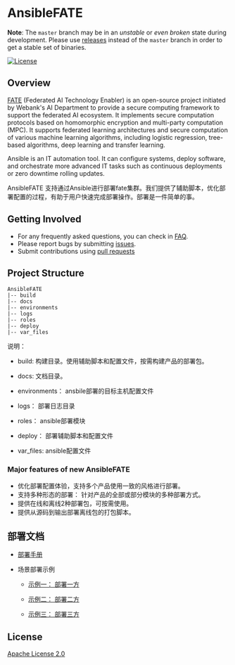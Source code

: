 # AnsibleFATE

**Note**: The `master` branch may be in an *unstable* or *even broken* state during development. Please use [releases](https://github.com/FederatedAI/KubeFATE/releases) instead of the `master` branch in order to get a stable set of binaries.

[![License](https://img.shields.io/badge/License-Apache%202.0-blue.svg)](https://opensource.org/licenses/Apache-2.0)

## Overview



[FATE](https://github.com/FederatedAI/FATE) (Federated AI Technology Enabler) is an open-source project initiated by Webank's AI Department to provide a secure computing framework to support the federated AI ecosystem. It implements secure computation protocols based on homomorphic encryption and multi-party computation (MPC). It supports federated learning architectures and secure computation of various machine learning algorithms, including logistic regression, tree-based algorithms, deep learning and transfer learning.

Ansible is an IT automation tool. It can configure systems, deploy software, and orchestrate more advanced IT tasks such as continuous deployments or zero downtime rolling updates.

 AnsibleFATE  支持通过Ansible进行部署fate集群。我们提供了辅助脚本，优化部署配置的过程，有助于用户快速完成部署操作。部署是一件简单的事。



## Getting Involved

- For any frequently asked questions, you can check in [FAQ](docs/ansible_deploy_fate_FAQ.md).
- Please report bugs by submitting [issues](https://github.com/FederatedAI/AnsibleFATE/issues).
- Submit contributions using [pull requests](https://github.com/FederatedAI/AnsibleFATE/pulls)

## Project Structure

```
AnsibleFATE
|-- build
|-- docs
|-- environments
|-- logs
|-- roles
|-- deploy
|-- var_files
```



说明：

   - build: 构建目录。使用辅助脚本和配置文件，按需构建产品的部署包。

   -   docs: 文档目录。

   - environments： ansbile部署的目标主机配置文件

   - logs： 部署日志目录

   - roles： ansible部署模块

   - deploy： 部署辅助脚本和配置文件

   - var_files: ansible配置文件

     

### Major features of new AnsibleFATE

- 优化部署配置体验，支持多个产品使用一致的风格进行部署。
- 支持多种形态的部署： 针对产品的全部或部分模块的多种部署方式。
- 提供在线和离线2种部署包，可按需使用。
- 提供从源码到输出部署离线包的打包脚本。



## 部署文档

- [部署手册](docs/ansible_deploy_FATE_manual.md)

- 场景部署示例

  - [示例一： 部署一方](docs/ansible_deploy_one_side.md)

  - [示例二： 部署二方](docs/ansible_deploy_two_sides.md)

  - [示例三： 部署三方](docs/ansible_deploy_three_sides.md)


## License
[Apache License 2.0](LICENSE)
